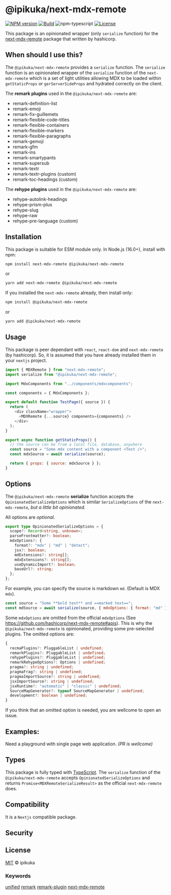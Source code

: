 # @ipikuka/next-mdx-remote

[![NPM version][npm-image]][npm-url]
[![Build][github-build]][github-build-url]
![npm-typescript]
[![License][github-license]][github-license-url]

This package is an opinionated wrapper (only `serialize` function) for the [next-mdx-remote][next-mdx-remote] package that written by hashicorp.

## When should I use this?

The `@ipikuka/next-mdx-remote` provides a `serialize` function. The `serialize` function is an opinionated wrapper of the `serialize` function of the `next-mdx-remote` which is a set of light utilities allowing MDX to be loaded within `getStaticProps` or `gerServerSideProps` and hydrated correctly on the client.

The **remark plugins** used in the `@ipikuka/next-mdx-remote` are:

- remark-definition-list
- remark-emoji
- remark-fix-guillemets
- remark-flexible-code-titles
- remark-flexible-containers
- remark-flexible-markers
- remark-flexible-paragraphs
- remark-gemoji
- remark-gfm
- remark-ins
- remark-smartypants
- remark-supersub
- remark-textr
- remark-textr-plugins (custom)
- remark-toc-headings (custom)

The **rehype plugins** used in the `@ipikuka/next-mdx-remote` are:

- rehype-autolink-headings
- rehype-prism-plus
- rehype-slug
- rehype-raw
- rehype-pre-language (custom)

## Installation

This package is suitable for ESM module only. In Node.js (16.0+), install with npm:

```bash
npm install next-mdx-remote @ipikuka/next-mdx-remote
```

or

```bash
yarn add next-mdx-remote @ipikuka/next-mdx-remote
```

If you installed the `next-mdx-remote` already, then install only:

```bash
npm install @ipikuka/next-mdx-remote
```

or

```bash
yarn add @ipikuka/next-mdx-remote
```

## Usage

This package is peer dependant with `react`, `react-dom` and `next-mdx-remote` (by hashicorp). So, it is assumed that you have already installed them in your `nextjs` project.

```js
import { MDXRemote } from "next-mdx-remote";
import serialize from "@ipikuka/next-mdx-remote";

import MdxComponents from "../components/mdxcomponents";

const components = { MdxComponents };

export default function TestPage({ source }) {
  return (
    <div className="wrapper">
      <MDXRemote {...source} components={components} />
    </div>
  );
}

export async function getStaticProps() {
  // the source can be from a local file, database, anywhere
  const source = "Some mdx content with a component <Test />";
  const mdxSource = await serialize(source);

  return { props: { source: mdxSource } };
}
```

## Options

The `@ipikuka/next-mdx-remote` **serialize** function accepts the `OpinionatedSerializeOptions` which is similar `SerializeOptions` of the `next-mdx-remote`, _but a little bit opinionated_.

All options are _optional_.

```typescript
export type OpinionatedSerializeOptions = {
  scope?: Record<string, unknown>;
  parseFrontmatter?: boolean;
  mdxOptions?: {
    format?: "mdx" | "md" | "detect";
    jsx?: boolean;
    mdExtensions?: string[];
    mdxExtensions?: string[];
    useDynamicImport?: boolean;
    baseUrl?: string;
  };
};
```

For example, you can specify the source is markdown `md`. (Default is MDX `mdx`).

```js
const source = "Some **bold text** and ==marked text==";
const mdSource = await serialize(source, { mdxOptions: { format: "md" } });
```

Some `mdxOptions` are omitted from the official `mdxOptions` (See https://github.com/hashicorp/next-mdx-remote#apis). This is why the `@ipikuka/next-mdx-remote` is opinionated, providing some pre-selected plugins. The omitted options are:

```typescript
{
  recmaPlugins?: PluggableList | undefined;
  remarkPlugins?: PluggableList | undefined;
  rehypePlugins?: PluggableList | undefined;
  remarkRehypeOptions?: Options | undefined;
  pragma?: string | undefined;
  pragmaFrag?: string | undefined;
  pragmaImportSource?: string | undefined;
  jsxImportSource?: string | undefined;
  jsxRuntime?: "automatic" | "classic" | undefined;
  SourceMapGenerator?: typeof SourceMapGenerator | undefined;
  development?: boolean | undefined;
}
```

If you think that an omitted option is needed, you are wellcome to open an issue.

## Examples:

Need a playground with single page web application. _(PR is wellcome)_

## Types

This package is fully typed with [TypeScript][typeScript]. The `serialize` function of the `@ipikuka/next-mdx-remote` accepts `OpinionatedSerializeOptions` and returns `Promise<MDXRemoteSerializeResult>` as the official `next-mdx-remote` does.

## Compatibility

It is a `Nextjs` compatible package.

## Security

## License

[MIT][license] © ipikuka

### Keywords

[unified][unifiednpm] [remark][remarknpm] [remark-plugin][remarkpluginnpm] [next-mdx-remote][next-mdx-remote]

[unifiednpm]: https://www.npmjs.com/search?q=keywords:unified
[remarknpm]: https://www.npmjs.com/search?q=keywords:remark
[remarkpluginnpm]: https://www.npmjs.com/search?q=keywords:remark%20plugin
[next-mdx-remote]: https://github.com/hashicorp/next-mdx-remote
[typescript]: https://www.typescriptlang.org/
[license]: https://github.com/ipikuka/
[npm-url]: https://www.npmjs.com/package/next-mdx-remote
[npm-image]: https://img.shields.io/npm/v/next-mdx-remote
[github-license]: https://img.shields.io/github/license/ipikuka/next-mdx-remote
[github-license-url]: https://github.com/ipikuka/next-mdx-remote/blob/master/LICENSE
[github-build]: https://github.com/ipikuka/next-mdx-remote/actions/workflows/publish.yml/badge.svg
[github-build-url]: https://github.com/ipikuka/next-mdx-remote/actions/workflows/publish.yml
[npm-typescript]: https://img.shields.io/npm/types/next-mdx-remote
